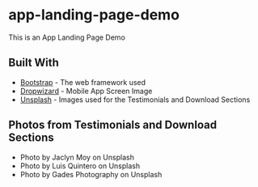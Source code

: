 # app-landing-page-demo

This is an App Landing Page Demo

## Built With

* [Bootstrap](https://getbootstrap.com/) - The web framework used
* [Dropwizard](https://mockflow.com/) - Mobile App Screen Image
* [Unsplash](https://unsplash.com/) - Images used for the Testimonials and Download Sections

## Photos from Testimonials and Download Sections

-   Photo by Jaclyn Moy on Unsplash
-   Photo by Luis Quintero on Unsplash
-   Photo by Gades Photography on Unsplash
